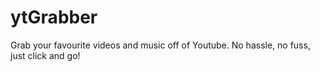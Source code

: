 # ytGrabber
Grab your favourite videos and music off of Youtube. No hassle, no fuss, just click and go!